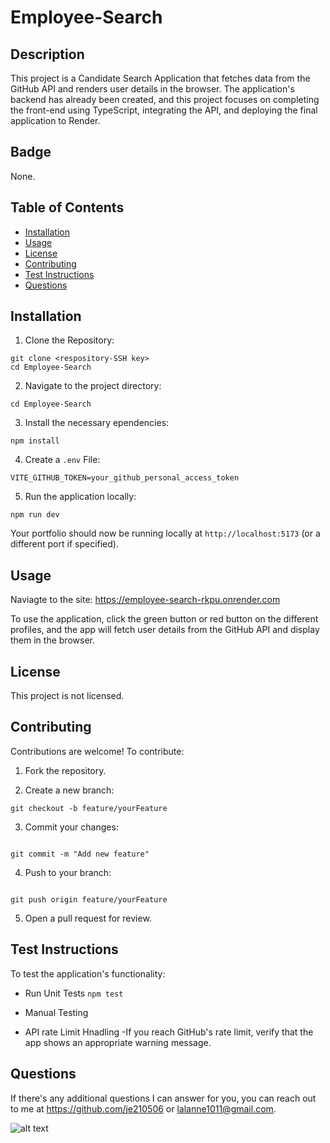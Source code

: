 # Employee-Search

## Description
This project is a Candidate Search Application that fetches data from the GitHub API and renders user details in the browser. The application's backend has already been created, and this project focuses on completing the front-end using TypeScript, integrating the API, and deploying the final application to Render.


## Badge
None.


## Table of Contents
- [Installation](#installation)
- [Usage](#usage)
- [License](#license)
- [Contributing](#contributing)
- [Test Instructions](#testinstructions)
- [Questions](#questions)
   

## Installation 
1. Clone the Repository:
```
git clone <respository-SSH key>
cd Employee-Search
```
2. Navigate to the project directory:
```
cd Employee-Search
```
3. Install the necessary ependencies:
```
npm install
```

4. Create a ```.env``` File:

```
VITE_GITHUB_TOKEN=your_github_personal_access_token
```

5. Run the application locally:

```
npm run dev
```

Your portfolio should now be running locally at ```http://localhost:5173``` (or a different port if specified).


## Usage 
Naviagte to the site: https://employee-search-rkpu.onrender.com

To use the application, click the green button or red button on the different profiles, and the app will fetch user details from the GitHub API and display them in the browser. 


## License 
This project is not licensed. 


## Contributing 
Contributions are welcome! To contribute:
1. Fork the repository.

2. Create a new branch:
```
git checkout -b feature/yourFeature
```

3. Commit your changes:
```

git commit -m "Add new feature"
```

4. Push to your branch:
```

git push origin feature/yourFeature
```

5. Open a pull request for review.


## Test Instructions 
To test the application's functionality:

-  Run Unit Tests
```npm test```

-  Manual Testing

-  API rate Limit Hnadling
    -If you reach GitHub's rate limit, verify that the app shows an appropriate warning message.


## Questions 
If there's any additional questions I can answer for you, you can reach out to me at https://github.com/je210506 or [lalanne1011@gmail.com](mailto:lalanne1011@gmail.com}).

![alt text](escreen.png)

